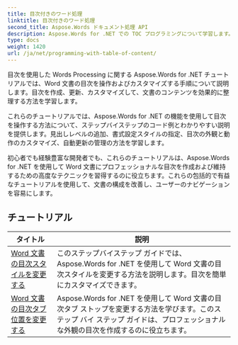 ```yaml
---
title: 目次付きのワード処理
linktitle: 目次付きのワード処理
second_title: Aspose.Words ドキュメント処理 API
description: Aspose.Words for .NET での TOC プログラミングについて学習します。ステップバイステップのチュートリアルと C# コード例を使用して、Word 文書で目次を作成および操作する方法を学習します。
type: docs
weight: 1420
url: /ja/net/programming-with-table-of-content/
---
```

目次を使用した Words Processing に関する Aspose.Words for .NET チュートリアルでは、Word 文書の目次を操作およびカスタマイズする手順について説明します。目次を作成、更新、カスタマイズして、文書のコンテンツを効果的に整理する方法を学習します。

これらのチュートリアルでは、Aspose.Words for .NET の機能を使用して目次を操作する方法について、ステップバイステップのコード例とわかりやすい説明を提供します。見出しレベルの追加、書式設定スタイルの指定、目次の外観と動作のカスタマイズ、自動更新の管理の方法を学習します。

初心者でも経験豊富な開発者でも、これらのチュートリアルは、Aspose.Words for .NET を使用して Word 文書にプロフェッショナルな目次を作成および維持するための高度なテクニックを習得するのに役立ちます。これらの包括的で有益なチュートリアルを使用して、文書の構成を改善し、ユーザーのナビゲーションを容易にします。

 ## チュートリアル
| タイトル | 説明 |
| --- | --- |
| [Word 文書の目次スタイルを変更する](./change-style-of-toc-level/) | このステップバイステップ ガイドでは、Aspose.Words for .NET を使用して Word 文書の目次スタイルを変更する方法を説明します。目次を簡単にカスタマイズできます。 |
| [Word 文書の目次タブ位置を変更する](./change-toc-tab-stops/) | Aspose.Words for .NET を使用して Word 文書の目次タブ ストップを変更する方法を学びます。このステップ バイ ステップ ガイドは、プロフェッショナルな外観の目次を作成するのに役立ちます。 |